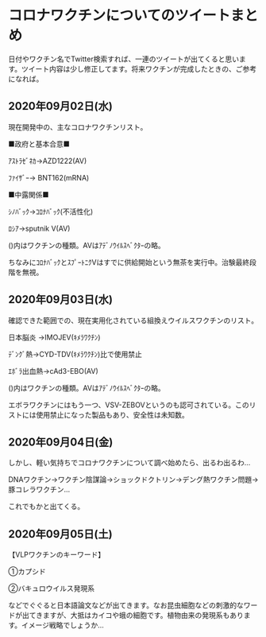 # コロナワクチンについてのツイートまとめ

日付やワクチン名でTwitter検索すれば、一連のツイートが出てくると思います。ツイート内容は少し修正してます。将来ワクチンが完成したときの、ご参考になれば。

## 2020年09月02日(水)
現在開発中の、主なコロナワクチンリスト。

■政府と基本合意■

ｱｽﾄﾗｾﾞﾈｶ→AZD1222(AV)

ﾌｧｲｻﾞｰ→ BNT162(mRNA)

■中露関係■

ｼﾉﾊﾞｯｸ→ｺﾛﾅﾊﾞｯｸ(不活性化)

ﾛｼｱ→sputnik V(AV)

()内はワクチンの種類。AVはｱﾃﾞﾉｳｲﾙｽﾍﾞｸﾀｰの略。

ちなみにｺﾛﾅﾊﾞｯｸとｽﾌﾟｰﾄﾆｸVはすでに供給開始という無茶を実行中。治験最終段階を無視。

## 2020年09月03日(水)
確認できた範囲での、現在実用化されている組換えウイルスワクチンのリスト。

日本脳炎 →IMOJEV(ｷﾒﾗﾜｸﾁﾝ)

ﾃﾞﾝｸﾞ熱→CYD-TDV(ｷﾒﾗﾜｸﾁﾝ)比で使用禁止

ｴﾎﾞﾗ出血熱→cAd3-EBO(AV)

()内はワクチンの種類。AVはｱﾃﾞﾉｳｲﾙｽﾍﾞｸﾀｰの略。

エボラワクチンにはもう一つ、VSV-ZEBOVというのも認可されている。このリストには使用禁止になった製品もあり、安全性は未知数。

## 2020年09月04日(金)
しかし、軽い気持ちでコロナワクチンについて調べ始めたら、出るわ出るわ…

DNAワクチン→ワクチン陰謀論→ショックドクトリン→デング熱ワクチン問題→豚コレラワクチン…

これでもかと出てくる。

## 2020年09月05日(土)
【VLPワクチンのキーワード】

①カプシド

②バキュロウイルス発現系

などでぐぐると日本語論文などが出てきます。なお昆虫細胞などの刺激的なワードが出てきますが、大抵はカイコや蛾の細胞です。植物由来の発現系もあります。イメージ戦略でしょうか…

